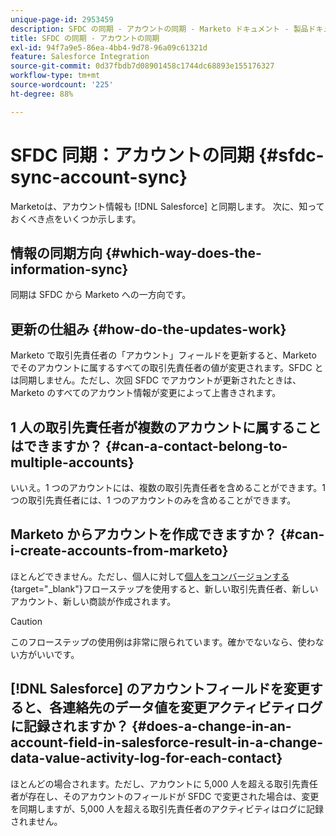 ```yaml
---
unique-page-id: 2953459
description: SFDC の同期 - アカウントの同期 - Marketo ドキュメント - 製品ドキュメント
title: SFDC の同期 - アカウントの同期
exl-id: 94f7a9e5-86ea-4bb4-9d78-96a09c61321d
feature: Salesforce Integration
source-git-commit: 0d37fbdb7d08901458c1744dc68893e155176327
workflow-type: tm+mt
source-wordcount: '225'
ht-degree: 88%

---
```


# SFDC 同期：アカウントの同期 {#sfdc-sync-account-sync}

Marketoは、アカウント情報も [!DNL Salesforce] と同期します。 次に、知っておくべき点をいくつか示します。

## 情報の同期方向 {#which-way-does-the-information-sync}

同期は SFDC から Marketo への一方向です。

## 更新の仕組み {#how-do-the-updates-work}

Marketo で取引先責任者の「アカウント」フィールドを更新すると、Marketo でそのアカウントに属するすべての取引先責任者の値が変更されます。SFDC とは同期しません。ただし、次回 SFDC でアカウントが更新されたときは、Marketo のすべてのアカウント情報が変更によって上書きされます。

## 1 人の取引先責任者が複数のアカウントに属することはできますか？  {#can-a-contact-belong-to-multiple-accounts}

いいえ。1 つのアカウントには、複数の取引先責任者を含めることができます。1 つの取引先責任者には、1 つのアカウントのみを含めることができます。

## Marketo からアカウントを作成できますか？ {#can-i-create-accounts-from-marketo}

ほとんどできません。ただし、個人に対して[個人をコンバージョンする](/help/marketo/product-docs/core-marketo-concepts/smart-campaigns/flow-actions/convert-person.md){target="_blank"}フローステップを使用すると、新しい取引先責任者、新しいアカウント、新しい商談が作成されます。

>[!CAUTION]
>
>このフローステップの使用例は非常に限られています。確かでないなら、使わない方がいいです。

## [!DNL Salesforce] のアカウントフィールドを変更すると、各連絡先のデータ値を変更アクティビティログに記録されますか？  {#does-a-change-in-an-account-field-in-salesforce-result-in-a-change-data-value-activity-log-for-each-contact}

ほとんどの場合されます。ただし、アカウントに 5,000 人を超える取引先責任者が存在し、そのアカウントのフィールドが SFDC で変更された場合は、変更を同期しますが、5,000 人を超える取引先責任者のアクティビティはログに記録されません。
